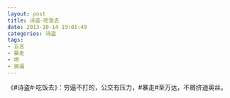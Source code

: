 ```yaml
---
layout: post
title: 诗盗·吃饭去
date: 2013-10-14 19:01:49
categories: 诗盗
tags:
- 五言
- 暴走
- 喷
- 装逼
---
```

《#诗盗#·吃饭去》：穷逼不打的，公交有压力，#暴走#至万达，不屑挤迪奥丝。
